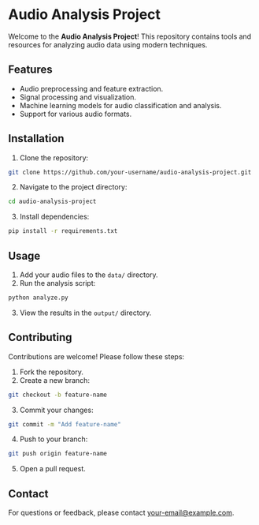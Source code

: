 # Audio Analysis Project

Welcome to the **Audio Analysis Project**! This repository contains tools and resources for analyzing audio data using modern techniques.

## Features

- Audio preprocessing and feature extraction.
- Signal processing and visualization.
- Machine learning models for audio classification and analysis.
- Support for various audio formats.

## Installation

1. Clone the repository:

```bash
git clone https://github.com/your-username/audio-analysis-project.git
```

2. Navigate to the project directory:

```bash
cd audio-analysis-project
```

3. Install dependencies:

```bash
pip install -r requirements.txt
```

## Usage

1. Add your audio files to the `data/` directory.
2. Run the analysis script:

```bash
python analyze.py
```

3. View the results in the `output/` directory.

## Contributing

Contributions are welcome! Please follow these steps:

1. Fork the repository.
2. Create a new branch:

```bash
git checkout -b feature-name
```

3. Commit your changes:

```bash
git commit -m "Add feature-name"
```

4. Push to your branch:

```bash
git push origin feature-name
```

5. Open a pull request.

## Contact

For questions or feedback, please contact [your-email@example.com](mailto:paladini.qa@gmail.com).
